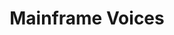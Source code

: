 ---
description: Artwork for Mainframe Voices
title: Mainframe Voices
level: Other Logos
featured_image: horizontal/color/mainframe-voices.svg
layout: logos
---